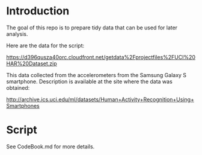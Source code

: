Introduction
============

The goal of this repo is to prepare tidy data that can be used for later analysis. 

Here are the data for the script: 

https://d396qusza40orc.cloudfront.net/getdata%2Fprojectfiles%2FUCI%20HAR%20Dataset.zip


This data collected from the accelerometers from the Samsung Galaxy S smartphone. Description is available at the site where the data was obtained: 

http://archive.ics.uci.edu/ml/datasets/Human+Activity+Recognition+Using+Smartphones 

Script
======

See CodeBook.md for more details.


